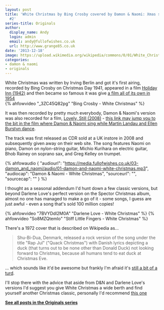 ```yaml
---
layout: post
title: 'White Christmas by Bing Crosby covered by Damon & Naomi: Xmas special
  #2'
series-title: Originals
author:
  display_name: Andy
  login: admin
  email: andy@fullofwishes.co.uk
  url: http://www.grange85.co.uk
date: '2013-12-18'
image: https://upload.wikimedia.org/wikipedia/commons/0/01/White_Christmas_trailer_%281954%29_title_frame.jpg
categories:
- damon & naomi
- originals
---
```

<p>White Christmas was written by Irving Berlin and got it's first airing, recorded by Bing Crosby on Christmas Day 1941, appeared in a film <a href="http://en.wikipedia.org/wiki/Holiday_Inn_%28film%29">Holiday Inn (1942)</a> and then became so famous it was give <a href="http://en.wikipedia.org/wiki/White_Christmas_(film)">a film all of its own in 1954</a><br />
{% ahfowvideo "_3ZC45Q82pg" "Bing Crosby - White Christmas" %}</p>
<p>It was then recorded by pretty much everybody, Damon & Naomi's version was also recorded for a film, <a href="http://en.wikipedia.org/wiki/Lovely,_Still">Lovely, Still (2008)</a> - <a href="http://youtu.be/Jy8hPGvuTZM?t=1h1m4s">this link may jump you to the bit in the film where Damon & Naomi sing while Martin Landau and Ellen Burstyn dance</a>.</p>
<p>The track was first released as CDR sold at a UK instore in 2008 and subsequently given away on their web site. The song features Naomi on piano, Damon on nylon-string guitar, Michio Kurihara on electric guitar, Bhob Rainey on soprano sax, and Greg Kelley on trumpet.</p>

 {% ahfowaudio {
  "audiourl": "https://media.fullofwishes.co.uk/03-damon_and_naomi/audio/01-damon-and-naomi-white-christmas.mp3",
  "audiocap": "Damon & Naomi - White Christmas",
  "sourceurl": "",
  "sourcecap": ""
  } %}

<p>I thought as a seasonal addendum I'd hunt down a few classic versions, but beyond Darlene Love's perfect version on the Spector Christmas album, almost no one has managed to make a go of it - some songs, I guess are just awful - even a song that's sold 100 million copies!</p>
{% ahfowvideo "7BVYDdl2M0A" "Darlene Love - White Christmas" %}
{% ahfowvideo "So8MZQtemIo" "Stiff Little Fingers - White Christmas" %}
<p>There's a 1972 cover that is described on Wikipedia as...</p>
<blockquote><p> Shu-Bi-Dua, Denmark, released a rock version of the song under the title "Rap Jul" ("Quack Christmas") with Danish lyrics depicting a duck (that turns out to be none other than Donald Duck) not looking forward to Christmas, because all humans tend to eat duck at Christmas Eve.</p></blockquote>
<p>... which sounds like it'd be awesome but frankly I'm afraid it's <a href="http://youtu.be/fXlyRjshoGc">still a bit of a turd</a>.</p>
<p>I'll stop there with the advice that aside from D&N and Darlene Love's versions I'd suggest you give White Christmas a wide berth and find yourself another Christmas classic, personally I'd recommend <a href="http://www.youtube.com/watch?v=ARq6uYSsUq0">this one</a></p>
<p><strong><a href="/category/originals/" title="List: Originals">See all posts in the Originals series</a></strong></p>
